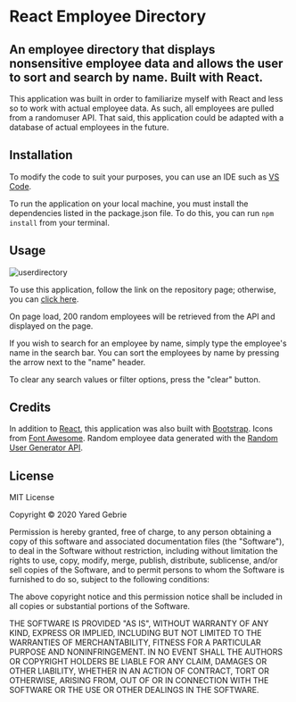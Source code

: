 # React Employee Directory

## An employee directory that displays nonsensitive employee data and allows the user to sort and search by name. Built with React. 

This application was built in order to familiarize myself with React and less so to work with actual employee data. As such, all employees are pulled from a randomuser API. That said, this application could be adapted with a database of actual employees in the future. 

## Installation 

To modify the code to suit your purposes, you can use an IDE such as [VS Code](https://code.visualstudio.com/).

To run the application on your local machine, you must install the dependencies listed in the package.json file. To do this, you can run `npm install` from your terminal. 

## Usage 
![userdirectory](userdirectory.gif)

To use this application, follow the link on the repository page; otherwise, you can [click here](https://reactappemployeedirectory.herokuapp.com/).

On page load, 200 random employees will be retrieved from the API and displayed on the page. 

If you wish to search for an employee by name, simply type the employee's name in the search bar. You can sort the employees by name by pressing the arrow next to the "name" header. 

To clear any search values or filter options, press the "clear" button. 

## Credits 

In addition to [React](https://reactjs.org/), this application was also built with [Bootstrap](https://getbootstrap.com/). Icons from [Font Awesome](https://fontawesome.com/). Random employee data generated with the [Random User Generator API](https://randomuser.me/). 

## License 

MIT License

Copyright © 2020 Yared Gebrie

Permission is hereby granted, free of charge, to any person obtaining a copy of this software and associated documentation files (the "Software"), to deal in the Software without restriction, including without limitation the rights to use, copy, modify, merge, publish, distribute, sublicense, and/or sell copies of the Software, and to permit persons to whom the Software is furnished to do so, subject to the following conditions:

The above copyright notice and this permission notice shall be included in all copies or substantial portions of the Software.

THE SOFTWARE IS PROVIDED "AS IS", WITHOUT WARRANTY OF ANY KIND, EXPRESS OR IMPLIED, INCLUDING BUT NOT LIMITED TO THE WARRANTIES OF MERCHANTABILITY, FITNESS FOR A PARTICULAR PURPOSE AND NONINFRINGEMENT. IN NO EVENT SHALL THE AUTHORS OR COPYRIGHT HOLDERS BE LIABLE FOR ANY CLAIM, DAMAGES OR OTHER LIABILITY, WHETHER IN AN ACTION OF CONTRACT, TORT OR OTHERWISE, ARISING FROM, OUT OF OR IN CONNECTION WITH THE SOFTWARE OR THE USE OR OTHER DEALINGS IN THE SOFTWARE.


